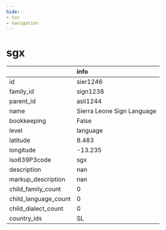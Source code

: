 ```yaml
---
hide:
- toc
- navigation
---
```

# sgx
|                      | info                       |
|:---------------------|:---------------------------|
| id                   | sier1246                   |
| family_id            | sign1238                   |
| parent_id            | asli1244                   |
| name                 | Sierra Leone Sign Language |
| bookkeeping          | False                      |
| level                | language                   |
| latitude             | 8.483                      |
| longitude            | -13.235                    |
| iso639P3code         | sgx                        |
| description          | nan                        |
| markup_description   | nan                        |
| child_family_count   | 0                          |
| child_language_count | 0                          |
| child_dialect_count  | 0                          |
| country_ids          | SL                         |